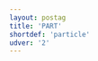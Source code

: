 ```yaml
---
layout: postag
title: 'PART'
shortdef: 'particle'
udver: '2'
---
```

<!-- Interlanguage links updated Po lis 14 15:34:34 CET 2022 -->
